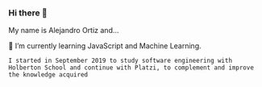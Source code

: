 ### Hi there 👋

My name is Alejandro Ortiz and...

🌱 I’m currently learning JavaScript and Machine Learning.

`I started in September 2019 to study software engineering with Holberton School and continue with Platzi, to complement and improve the knowledge acquired`

<!--
**alejoortizd/alejoortizd** is a ✨ _special_ ✨ repository because its `README.md` (this file) appears on your GitHub profile.

Here are some ideas to get you started:

- 🔭 I’m currently working on ...
- 🌱 I’m currently learning ...
- 👯 I’m looking to collaborate on ...
- 🤔 I’m looking for help with ...
- 💬 Ask me about ...
- 📫 How to reach me: ...
- 😄 Pronouns: ...
- ⚡ Fun fact: ...
-->
